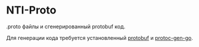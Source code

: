 NTI-Proto
=========

.proto файлы и сгенерированный protobuf код.

Для генерации кода требуется установленный [protobuf](https://grpc.io/docs/protoc-installation/) и [protoc-gen-go](https://protobuf.dev/reference/go/go-generated/#invocation).
